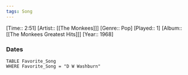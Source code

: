 ```yaml
---
tags: Song  
---
```

[Time:: 2:51]
[Artist:: [[The Monkees]]]
[Genre:: Pop]
[Played:: 1]
[Album:: [[The Monkees Greatest Hits]]]
[Year:: 1968]
### Dates
````dataview
TABLE Favorite_Song
WHERE Favorite_Song = "D W Washburn"
````